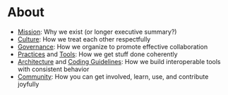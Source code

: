 # About

- [Mission](mission.md): Why we exist (or longer executive summary?)
- [Culture](culture.md): How we treat each other respectfully
- [Governance](governance.md): How we organize to promote effective collaboration
- [Practices](practices.md) and [Tools](tools.md): How we get stuff done coherently
- [Architecture](architecture.md) and [Coding Guidelines](coding-guidelines.md): How we build interoperable tools with consistent behavior
- [Community](community.md): How you can get involved, learn, use, and contribute joyfully
